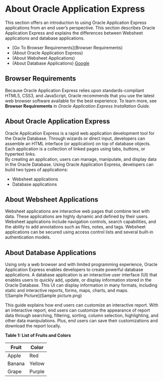 # About Oracle Application Express
This section offers an introduction to using Oracle Application Express applications from an end user’s perspective. This section describes Oracle Application Express and explains the differences between Websheet applications and database applications.
- [Go To Browser Requirements](Browser Requirements)
- (About Oracle Application Express)
- (About Websheet Applications)
- (About Database Applications)
[Google](https://www.google.com/webhp?rct=j)
## Browser Requirements
Because Oracle Application Express relies upon standards-compliant HTML5, CSS3, and JavaScript, Oracle recommends that you use the latest web browser software available for the best experience. To learn more, see **Browser Requirements** in *Oracle Application Express Installation Guide*.
## About Oracle Application Express
Oracle Application Express is a rapid web application development tool for the Oracle Database. Through wizards or direct input, developers can assemble an HTML interface (or application) on top of database objects. Each application is a collection of linked pages using tabs, buttons, or hypertext links.  
By creating an application, users can manage, manipulate, and display data in the Oracle Database. Using Oracle Application Express, developers can build two types of applications:
- Websheet applications
- Database applications

## About Websheet Applications
Websheet applications are interactive web pages that combine text with data. These
applications are highly dynamic and defined by their users. Websheet applications
include navigation controls, search capabilities, and the ability to add annotations such
as files, notes, and tags. Websheet applications can be secured using access control lists
and several built-in authentication models.  
## About Database Applications
Using only a web browser and with limited programming experience, Oracle
Application Express enables developers to create powerful database applications. A
database application is an interactive user interface (UI) that enables users to quickly
add, update, or display information stored in the Oracle Database. This UI can display
information in many formats, including static and interactive reports, forms, maps,
charts, and maps.  
![Sample Picture](Sample picture.png)

This guide explains how end users can customize an interactive report. With an
interactive report, end users can customize the appearance of report data through
searching, filtering, sorting, column selection, highlighting, and other data
manipulations. Plus, end users can save their customizations and download the report
locally.

**Table 1: List of Fruits and Colors**

| Fruit  | Color   |
|--------|---------|
| Apple  | Red     |
| Banana | Yellow  |
| Grape  | Purple  |

